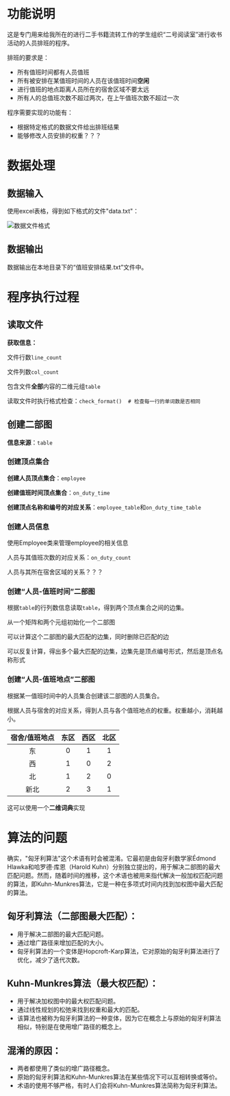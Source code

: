 # 功能说明

这是专门用来给我所在的进行二手书籍流转工作的学生组织“二号阅读室”进行收书活动的人员排班的程序。

排班的要求是：

- 所有值班时间都有人员值班
- 所有被安排在某值班时间的人员在该值班时间**空闲**
- 进行值班的地点距离人员所在的宿舍区域不要太远
- 所有人的总值班次数不超过两次，在上午值班次数不超过一次

程序需要实现的功能有：

- 根据特定格式的数据文件给出排班结果
- 能够修改人员安排的权重？？？

# 数据处理

## 数据输入

使用excel表格，得到如下格式的文件"data.txt"：

![数据文件格式](E:\My%20Projects\Python\2024-05-30\Automatic_Scheduling_Program\数据文件格式.png)

## 数据输出

数据输出在本地目录下的“值班安排结果.txt”文件中。

# 程序执行过程

## 读取文件

**获取信息：**

文件行数`line_count`

文件列数`col_count`

包含文件**全部**内容的二维元组`table`

读取文件时执行格式检查：`check_format()  # 检查每一行的单词数是否相同`

## 创建二部图

**信息来源**：`table`

### 创建顶点集合

**创建人员顶点集合**：`employee`

**创建值班时间顶点集合**：`on_duty_time`

**创建顶点名称和编号的对应关系**：`employee_table`和`on_duty_time_table`

### 创建人员信息

使用Employee类来管理employee的相关信息

人员与其值班次数的对应关系：`on_duty_count`

人员与其所在宿舍区域的关系？？？

### 创建“人员-值班时间”二部图

根据`table`的行列数信息读取`table`，得到两个顶点集合之间的边集。

从一个矩阵和两个元组初始化一个二部图

可以计算这个二部图的最大匹配的边集，同时删除已匹配的边

可以反复计算，得出多个最大匹配的边集，边集先是顶点编号形式，然后是顶点名称形式



### 创建“人员-值班地点”二部图

根据某一值班时间中的人员集合创建该二部图的人员集合。

根据人员与宿舍的对应关系，得到人员与各个值班地点的权重。权重越小，消耗越小。

| 宿舍/值班地点 | 东区 | 西区 | 北区 |
|:-------:|:--:|:--:|:--:|
|    东    | 0  | 1  | 1  |
|    西    | 1  | 0  | 2  |
|    北    | 1  | 2  | 0  |
|   新北    | 2  | 3  | 1  |

这可以使用一个**二维词典**实现

# 算法的问题

确实，"匈牙利算法"这个术语有时会被混淆。它最初是由匈牙利数学家Édmond Hlawka和哈罗德·库恩（Harold Kuhn）分别独立提出的，用于解决二部图的最大匹配问题。然而，随着时间的推移，这个术语也被用来指代解决一般加权匹配问题的算法，即Kuhn-Munkres算法，它是一种在多项式时间内找到加权图中最大匹配的算法。

## 匈牙利算法（二部图最大匹配）：

- 用于解决二部图的最大匹配问题。
- 通过增广路径来增加匹配的大小。
- 匈牙利算法的一个变体是Hopcroft-Karp算法，它对原始的匈牙利算法进行了优化，减少了迭代次数。

## Kuhn-Munkres算法（最大权匹配）：

- 用于解决加权图中的最大权匹配问题。
- 通过线性规划的松弛来找到权重和最大的匹配。
- 该算法也被称为匈牙利算法的一种变体，因为它在概念上与原始的匈牙利算法相似，特别是在使用增广路径的概念上。

## 混淆的原因：

- 两者都使用了类似的增广路径概念。
- 原始的匈牙利算法和Kuhn-Munkres算法在某些情况下可以互相转换或等价。
- 术语的使用不够严格，有时人们会将Kuhn-Munkres算法简称为匈牙利算法。